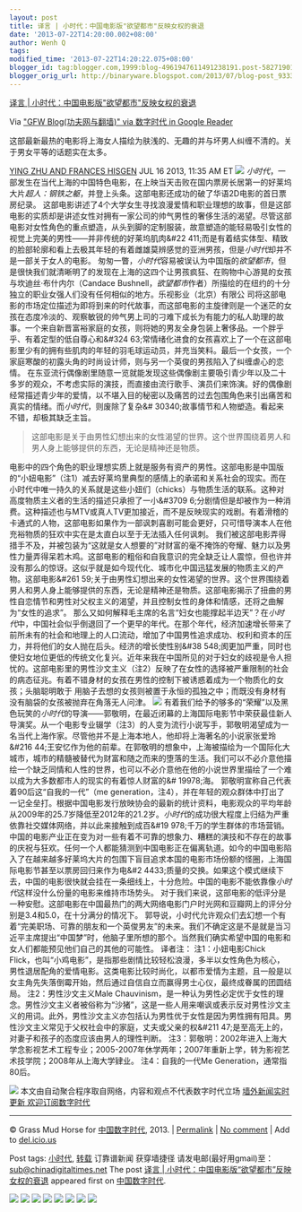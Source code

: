 ```yaml
---
layout: post
title: 译言 | 小时代：中国电影版"欲望都市"反映女权的衰退
date: '2013-07-22T14:20:00.002+08:00'
author: Wenh Q
tags:
modified_time: '2013-07-22T14:20:22.075+08:00'
blogger_id: tag:blogger.com,1999:blog-4961947611491238191.post-5827190119746188899
blogger_orig_url: http://binaryware.blogspot.com/2013/07/blog-post_9333.html
---
```


[译言 |
小时代：中国电影版"欲望都市"反映女权的衰退](http://feedproxy.google.com/~r/chinagfwblog/~3/eFW1WaLn6DM/)

Via ["GFW Blog(功夫网与翻墙)" via 数字时代 in Google
Reader](https://www.blogger.com/blogger.g?blogID=4961947611491238191)

这部最新最热的电影将上海女人描绘为肤浅的、无趣的并与坏男人纠缠不清的。关于男女平等的话题实在太多。

[YING ZHU AND FRANCES
HISGEN](http://redirect.viglink.com/?key=11fe087258b6fc0532a5ccfc924805c0&u=http%3A%2F%2Fwww.theatlantic.com%2Fying-zhu-and-frances-hisgen%2F)
JUL 16 2013, 11:35 AM ET
![](http://cdn.yeeyan.org/upload/image/2013/07/17102433_43871.jpg)
*小时代*，一部发生在当代上海的中国特色电影，在上映当天击败在国内票房长居第一的好莱坞大片*超人：钢铁之躯*，并登上头条。这部电影还成功的破了华语2D电影的首日票房纪录。
这部电影讲述了4个大学女生寻找浪漫爱情和职业理想的故事，但是这部电影的实质却是讲述女性对拥有一家公司的帅气男性的奢侈生活的渴望。尽管这部电影对女性角色的重点塑造，从头到脚的定制服装，故意塑造的能轻易吸引女性的视觉上完美的男性——并非传统的好莱坞肌肉&#22
411;而是有着结实体型、精致的脸部轮廓和看上去极其年轻的有着雌雄莫辨感觉的亚洲男孩，但是*小时代*却并不是一部关于女人的电影。
匆匆一瞥，*小时代*容易被误认为中国版的*欲望都市*，但是很快我们就清晰明了的发现在上海的这四个让男孩疯狂、在购物中心游晃的女孩与坎迪丝·布什内尔（Candace
Bushnell，*欲望都市*作者）所描绘的在纽约的十分独立的职业女强人们没有任何相似的地方。乐视影业（北京）有限公
司将这部电影的市场定位描述为即将到来的时代故事，而这部电影的主旋律则是一个迷茫的女孩在态度冷淡的、观察敏锐的帅气男上司的刁难下成长为有能力的私人助理的故事。一个来自新晋富裕家庭的女孩，则将她的男友全身包装上奢侈品。一个胖乎乎、有着定型的低自尊心和&#324
63;常情绪化进食的女孩喜欢上了一个在这部电影里少有的拥有些肌肉的年轻的羽毛球运动员，并充当笑料。最后一个女孩，一个家庭寒酸的初露头角的时尚设计师，则与另一个英俊的男孩陷入了纠缠虐心的恋情。
在东亚流行偶像剧里随意一览就能发现这些偶像剧主要吸引青少年以及二十多岁的观众，不考虑实际的演技，而直接由流行歌手、演员们来饰演。好的偶像剧经常描述青少年的爱情，以不堪入目的秘密以及痛苦的过去包围角色来引出痛苦和真实的情绪。而*小时代*，则废除了复杂&#
30340;故事情节和人物塑造。看起来不错，却极其缺乏主旨。

> 这部电影是关于由男性幻想出来的女性渴望的世界。这个世界围绕着男人和男人身上能够提供的东西，无论是精神还是物质。

电影中的四个角色的职业理想实质上就是服务有资产的男性。这部电影是中国版的“小妞电影”（注1）减去好莱坞里典型的感情上的承诺和关系社会的现实。而在小时代中唯一持久的关系就是这些小妞们（chicks）与物质生活的联系。这种对高度物质主义者的生活的描述只承担了一小&#3709
6;分剧情但是却被作为一种消费。这种描述也与MTV或真人TV更加接近，而不是反映现实的戏剧。有着滑稽的卡通式的人物，这部电影如果作为一部讽刺喜剧可能会更好，只可惜导演本人在他充裕物质的狂欢中实在是太直白以至于无法插入任何讽刺。
我们被这部电影弄得措手不及，并被包装为“这就是女人想要的”对财富的毫不掩饰的夸耀、魅力以及男性力量弄得呆若木鸡。这部电影的粗俗和自我意识的完全缺乏让人震惊，但也许并没有那么的惊讶。这似乎就是如今现代化、城市化中国迅猛发展的物质主义的产物。这部电影&#261
59;关于由男性幻想出来的女性渴望的世界。这个世界围绕着男人和男人身上能够提供的东西，无论是精神还是物质。这部电影揭示了扭曲的男性自恋情节和男性对父权主义的渴望，并且控制女性的身体和情感，还将之曲解为“女性的追求”。
那么又如何解释毛主席的名言“妇女也能撑起半边天”？在*小时代*中，中国社会似乎倒退回了一个更早的年代。在那个年代，经济加速增长带来了前所未有的社会和地理上的人口流动，增加了中国男性追求成功、权利和资本的压力，并将他们的女人抛在后头。经济的增长使性别&#38
548;阂更加严重，同时也使妇女地位更低的传统文化复兴。近年来我在中国所见的对于妇女的歧视是令人担忧的。这部电影里的男性沙文主义（注2）反映了在女性的选择被严重限制的社会的病态征兆。有着不错身材的女孩在男性的控制下被诱惑着成为一个物质化的女孩；头脑聪明敢于
用脑子去想的女孩则被置于永恒的孤独之中；而既没有身材有没有脑袋的女孩被抛弃在角落无人问津。
![](http://cdn.yeeyan.org/upload/image/2013/07/17102627_24739.jpg)
有着我们给予的够多的“荣耀”以及黑色玩笑的*小时代*的导演——郭敬明，在最近闭幕的上海国际电影节中荣获最佳新人导演奖。从一个电影专业辍学（注3）的人变为流行小说写手，郭敬明渴望成为一名当代上海作家。尽管他并不是上海本地人，他却将上海著名的小说家张爱玲&#216
44;王安忆作为他的前辈。在郭敬明的想象中，上海被描绘为一个国际化大城市，城市的精髓被替代为财富和随之而来的堕落的生活。我们可以不必介意他描绘一个缺乏同情和人性的世界，也可以不必介意他在他的小说世界里描绘了一个难以成为大多数都市人的现实的有着惊人财富的&#
19978;海。
郭敬明宣称自己代表着90后这“自我的一代”（me
generation，注4），并在年轻的观众群体中打出了一记全垒打。根据中国电影发行放映协会的最新的统计资料，电影观众的平均年龄从2009年的25.7岁降低至2012年的21.2岁。*小时代*的成功很大程度上归结为严重依靠社交媒体网络，并以此来接触到成百&#19
978;千万的学生群体的市场营销。
中国的电影产业正在变为对一些有着不可靠的想象力、糟糕的演技和不存在的故事的庆祝与狂欢。任何一个人都能猜测到中国电影正在偏离轨道。如今的中国电影陷入了在越来越多好莱坞大片的包围下盲目追求本国的电影市场份额的怪圈，上海国际电影节甚至以票房回归来作为电&#2
4433;质量的交换。如果这个模式继续下去，中国的电影很快就会挂在一条细线上，十分危险。中国的电影不能依靠像*小时代*这样没什么份量的电影来维持市场势头。
对于我们来说，这部电影的低评分是一种安慰。这部电影在中国最热门的两大网络电影门户时光网和豆瓣网上的评分分别是3.4和5.0，在十分满分的情况下。
郭导说，小时代允许观众们去幻想一个有着“完美职场、可靠的朋友和一个英俊男友”的未来。我们不确定这是不是就是当习近平主席提出“中国梦”时，他脑子里所想的那个。当然我们确实希望中国的电影和女人们都能预见他们自己的其他的可能性。
译者注：
注1：小妞电影Chick
Flick，也叫“小鸡电影”，是指那些剧情比较轻松浪漫，多半以女性角色为核心，男性退居配角的爱情电影。这类电影比较时尚化，以都市爱情为主题，且一般是以女主角先失落倒霉开始，然后通过自信自立而赢得男士心仪，最终成眷属的团圆结局。
注2：男性沙文主义Male
Chauvinism，是一种认为男性必定优于女性的理念。男性沙文主义者被俗称为“沙猪”，这是一些人用来嘲讽或表示反对男性沙文主义的用词。此外，男性沙文主义亦包括认为男性优于女性是因为男性拥有阳具。男性沙文主义常见于父权社会中的家庭，丈夫或父亲的权&#211
47;是至高无上的，对妻子和孩子的态度应该由男人的理性判断。
注3：郭敬明：2002年进入上海大学念影视艺术工程专业；2005-2007年休学两年；2007年重新上学，转为影视艺术技学院；2008年从上海大学肄业。
注4：自我的一代Me Generation，通常指80后。

![](http://pixel.quantserve.com/pixel/p-89EKCgBk8MZdE.gif)
本文由自动聚合程序取自网络，内容和观点不代表数字时代立场
[墙外新闻实时更新 欢迎订阅数字时代](http://eepurl.com/mstlf)


* * * * *

© Grass Mud Horse for
[中国数字时代](http://chinadigitaltimes.net/chinese), 2013. |
[Permalink](http://chinadigitaltimes.net/chinese/2013/07/%E8%AF%91%E8%A8%80-%E5%B0%8F%E6%97%B6%E4%BB%A3%EF%BC%9A%E4%B8%AD%E5%9B%BD%E7%94%B5%E5%BD%B1%E7%89%88%E6%AC%B2%E6%9C%9B%E9%83%BD%E5%B8%82%E5%8F%8D%E6%98%A0%E5%A5%B3%E6%9D%83/)
| [No
comment](http://chinadigitaltimes.net/chinese/2013/07/%E8%AF%91%E8%A8%80-%E5%B0%8F%E6%97%B6%E4%BB%A3%EF%BC%9A%E4%B8%AD%E5%9B%BD%E7%94%B5%E5%BD%B1%E7%89%88%E6%AC%B2%E6%9C%9B%E9%83%BD%E5%B8%82%E5%8F%8D%E6%98%A0%E5%A5%B3%E6%9D%83/#comments)
| Add to
[del.icio.us](http://del.icio.us/post?url=http://chinadigitaltimes.net/chinese/2013/07/%E8%AF%91%E8%A8%80-%E5%B0%8F%E6%97%B6%E4%BB%A3%EF%BC%9A%E4%B8%AD%E5%9B%BD%E7%94%B5%E5%BD%B1%E7%89%88%E6%AC%B2%E6%9C%9B%E9%83%BD%E5%B8%82%E5%8F%8D%E6%98%A0%E5%A5%B3%E6%9D%83/&title=%E8%AF%91%E8%A8%80%20%7C%20%E5%B0%8F%E6%97%B6%E4%BB%A3%EF%BC%9A%E4%B8%AD%E5%9B%BD%E7%94%B5%E5%BD%B1%E7%89%88%E2%80%9C%E6%AC%B2%E6%9C%9B%E9%83%BD%E5%B8%82%E2%80%9D%E5%8F%8D%E6%98%A0%E5%A5%B3%E6%9D%83%E7%9A%84%E8%A1%B0%E9%80%80)

 Post tags:
[小时代](http://chinadigitaltimes.net/chinese/tag/%E5%B0%8F%E6%97%B6%E4%BB%A3/?category=10466),
[转载](http://chinadigitaltimes.net/chinese/tag/%E8%BD%AC%E8%BD%BD/?category=10466)
 订靠谱新闻 获穿墙捷径
请发电邮(最好用gmail)至：sub@chinadigitaltimes.net
The post [译言 |
小时代：中国电影版“欲望都市”反映女权的衰退](http://chinadigitaltimes.net/chinese/2013/07/%E8%AF%91%E8%A8%80-%E5%B0%8F%E6%97%B6%E4%BB%A3%EF%BC%9A%E4%B8%AD%E5%9B%BD%E7%94%B5%E5%BD%B1%E7%89%88%E6%AC%B2%E6%9C%9B%E9%83%BD%E5%B8%82%E5%8F%8D%E6%98%A0%E5%A5%B3%E6%9D%83/)
appeared first on [中国数字时代](http://chinadigitaltimes.net/chinese).

[![](http://feeds.feedburner.com/~ff/chinagfwblog?d=yIl2AUoC8zA)](http://feeds.feedburner.com/~ff/chinagfwblog?a=eFW1WaLn6DM:eLKB002Y3fk:yIl2AUoC8zA)
[![](http://feeds.feedburner.com/~ff/chinagfwblog?i=eFW1WaLn6DM:eLKB002Y3fk:-BTjWOF_DHI)](http://feeds.feedburner.com/~ff/chinagfwblog?a=eFW1WaLn6DM:eLKB002Y3fk:-BTjWOF_DHI)
[![](http://feeds.feedburner.com/~ff/chinagfwblog?i=eFW1WaLn6DM:eLKB002Y3fk:F7zBnMyn0Lo)](http://feeds.feedburner.com/~ff/chinagfwblog?a=eFW1WaLn6DM:eLKB002Y3fk:F7zBnMyn0Lo)
[![](http://feeds.feedburner.com/~ff/chinagfwblog?i=eFW1WaLn6DM:eLKB002Y3fk:V_sGLiPBpWU)](http://feeds.feedburner.com/~ff/chinagfwblog?a=eFW1WaLn6DM:eLKB002Y3fk:V_sGLiPBpWU)
[![](http://feeds.feedburner.com/~ff/chinagfwblog?d=qj6IDK7rITs)](http://feeds.feedburner.com/~ff/chinagfwblog?a=eFW1WaLn6DM:eLKB002Y3fk:qj6IDK7rITs)
[![](http://feeds.feedburner.com/~ff/chinagfwblog?d=l6gmwiTKsz0)](http://feeds.f%20%20%20eedburner.com/~ff/chinagfwblog?a=eFW1WaLn6DM:eLKB002Y3fk:l6gmwiTKsz0)
[![](http://feeds.feedburner.com/~ff/chinagfwblog?i=eFW1WaLn6DM:eLKB002Y3fk:gIN9vFwOqvQ)](http://feeds.feedburner.com/~ff/chinagfwblog?a=eFW1WaLn6DM:eLKB002Y3fk:gIN9vFwOqvQ)
[![](http://feeds.feedburner.com/~ff/chinagfwblog?d=TzevzKxY174)](http://feeds.feedburner.com/~ff/chinagfwblog?a=eFW1WaLn6DM:eLKB002Y3fk:TzevzKxY174)
